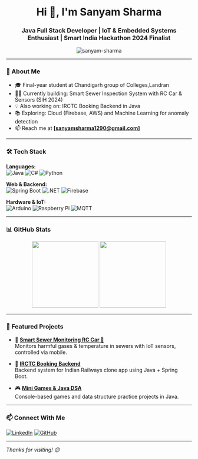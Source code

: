<h1 align="center">Hi 👋, I'm Sanyam Sharma</h1>
<h3 align="center">Java Full Stack Developer | IoT & Embedded Systems Enthusiast | Smart India Hackathon 2024 Finalist</h3>

<p align="center">
  <img src="https://komarev.com/ghpvc/?username=sanyam-sharma&label=Profile%20views&color=0e75b6&style=flat" alt="sanyam-sharma" />
</p>

---

### 🚀 About Me

- 🎓 Final-year student at Chandigarh group of Colleges,Landran
- 👨‍💻 Currently building: Smart Sewer Inspection System with RC Car & Sensors (SIH 2024)
- 💡 Also working on: IRCTC Booking Backend in Java  
- 📚 Exploring: Cloud (Firebase, AWS) and Machine Learning for anomaly detection  
- 📫 Reach me at **[sanyamsharma1290@gmail.com]**

---

### 🛠️ Tech Stack

**Languages:**  
![Java](https://img.shields.io/badge/Java-%23ED8B00.svg?style=flat-square&logo=java&logoColor=white)
![C#](https://img.shields.io/badge/C%23-%23239120.svg?style=flat-square&logo=c-sharp&logoColor=white)
![Python](https://img.shields.io/badge/Python-3670A0?style=flat-square&logo=python&logoColor=ffdd54)

**Web & Backend:**  
![Spring Boot](https://img.shields.io/badge/Spring_Boot-6DB33F?style=flat-square&logo=spring-boot&logoColor=white)
![.NET](https://img.shields.io/badge/.NET-512BD4?style=flat-square&logo=dotnet&logoColor=white)
![Firebase](https://img.shields.io/badge/Firebase-ffca28?style=flat-square&logo=firebase&logoColor=black)

**Hardware & IoT:**  
![Arduino](https://img.shields.io/badge/Arduino-00979D?style=flat-square&logo=arduino&logoColor=white)
![Raspberry Pi](https://img.shields.io/badge/Raspberry%20Pi-C51A4A?style=flat-square&logo=raspberry-pi&logoColor=white)
![MQTT](https://img.shields.io/badge/MQTT-purple?style=flat-square)

---

### 📊 GitHub Stats

<div align="center">
  <img src="https://github-readme-stats.vercel.app/api?username=Sanyam-Sharma&show_icons=true&theme=tokyonight" height="180" />
  <img src="https://github-readme-stats.vercel.app/api/top-langs/?username=Sanyam-Sharma&layout=compact&theme=tokyonight" height="180" />
</div>

---

### 📌 Featured Projects

- 🔬 **[Smart Sewer Monitoring RC Car 🚗](https://github.com/Sanyam-Sharma/your-sih-project)**  
  Monitors harmful gases & temperature in sewers with IoT sensors, controlled via mobile.

- 🧾 **[IRCTC Booking Backend](https://github.com/Sanyam-Sharma/irctc-booking-backend)**  
  Backend system for Indian Railways clone app using Java + Spring Boot.

- 🎮 **[Mini Games & Java DSA](https://github.com/Sanyam-Sharma/java-mini-projects)**  
  Console-based games and data structure practice projects in Java.

---

### 📫 Connect With Me

[![LinkedIn](https://img.shields.io/badge/LinkedIn-blue?style=flat-square&logo=linkedin&logoColor=white)](https://linkedin.com/in/sanyam-sharma)
[![GitHub](https://img.shields.io/badge/GitHub-181717?style=flat-square&logo=github&logoColor=white)](https://github.com/Sanyam-Sharma)

---

_Thanks for visiting! 😊_



